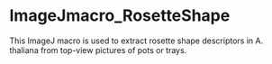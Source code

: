# ImageJmacro_RosetteShape
This ImageJ macro is used to extract rosette shape descriptors in A. thaliana from top-view pictures of pots or trays.
